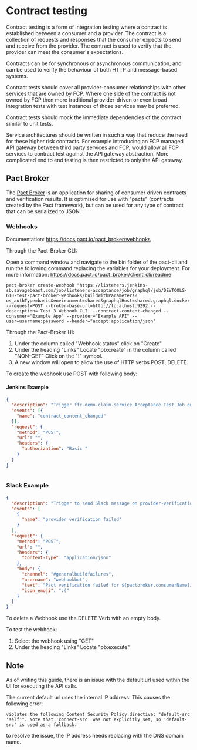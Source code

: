 # Contract testing

Contract testing is a form of integration testing where a contract is established between a consumer and a provider. The contract is a collection of requests and responses that the consumer expects to send and receive from the provider. The contract is used to verify that the provider can meet the consumer's expectations.

Contracts can be for synchronous or asynchronous communication, and can be used to verify the behaviour of both HTTP and message-based systems.

Contract tests should cover all provider-consumer relationships with other services that are owned by FCP.  Where one side of the contract is not owned by FCP then more traditional provider-driven or even broad integration tests with test instances of those services may be preferred.  

Contract tests should mock the immediate dependencies of the contract similar to unit tests. 

Service architectures should be written in such a way that reduce the need for these higher risk contracts.  For example introducing an FCP managed API gateway between third party services and FCP, would allow all FCP services to contract test against the API gateway abstraction.  More complicated end to end testing is then restricted to only the API gateway.

## Pact Broker
 
The [Pact Broker](https://github.com/pact-foundation/pact_broker) is an application for sharing of consumer driven contracts and verification results. It is optimised for use with "pacts" (contracts created by the Pact framework), but can be used for any type of contract that can be serialized to JSON. 
 
### Webhooks
 
Documentation:
https://docs.pact.io/pact_broker/webhooks
 
Through the Pact-Broker CLI:
 
Open a command window and navigate to the bin folder of the pact-cli and run the following command replacing the variables for your deployment. For more information: https://docs.pact.io/pact_broker/client_cli/readme
 
```
pact-broker create-webhook "https://listeners.jenkins-sb.savagebeast.com/job/listeners-acceptance/job/graphql/job/DEVTOOLS-610-test-pact-broker-webhooks/buildWithParameters?os_authType=basic&environment=shared&graphqlHost=shared.graphql.docker.savagebeast.com" --request=POST --broker-base-url=http://localhost:9292 --description='Test 3 Webhook CLI' --contract-content-changed --consumer="Example App" --provider="Example API" --user=username:password --header="accept:application/json"
```
 
Through the Pact-Broker UI:
 
1. Under the column called "Webhook status" click on "Create"
2. Under the heading "Links" Locate "pb:create" in the column called "NON-GET" Click on the "**!**" symbol. 
3. A new window will open to allow the use of HTTP verbs POST, DELETE. 
 
To create the webhook use POST with following body:
 
#### Jenkins Example

```json
{
  "description": "Trigger ffc-demo-claim-service Acceptance Test Job on contract_content_changed event from ffc-demo-payment-service",
  "events": [{
    "name": "contract_content_changed"
  }],
  "request": {
    "method": "POST",
    "url": "",
    "headers": {
      "authorization": "Basic "
    }
  }
}
 
```
 
### Slack Example
 
```json
{
  "description": "Trigger to send Slack message on provider-verification-failed event from ffc-demo-payment-service",
  "events": [
    {
      "name": "provider_verification_failed"
    }
  ],
  "request": {
    "method": "POST",
    "url": "",
    "headers": {
      "Content-Type": "application/json"
    },
    "body": {
      "channel": "#generalbuildfailures",
      "username": "webhookbot",
      "text": "Pact verification failed for ${pactbroker.consumerName}/${pactbroker.providerName}: ${pactbroker.pactUrl}",
      "icon_emoji": ":("
    }
  }
}
```
 
To delete a Webhook use the DELETE Verb with an empty body.
 
To test the webhook:
 
1. Select the webhook using "GET"
2. Under the heading "Links" Locate "pb:execute"
 
## Note
 
As of writing this guide, there is an issue with the default url used within the UI for executing the API calls. 
 
The current default url uses the internal IP address. This causes the following error: 
 
`violates the following Content Security Policy directive: "default-src 'self'". Note that 'connect-src' was not explicitly set, so 'default-src' is used as a fallback.`
 
to resolve the issue, the IP address needs replacing with the DNS domain name.

